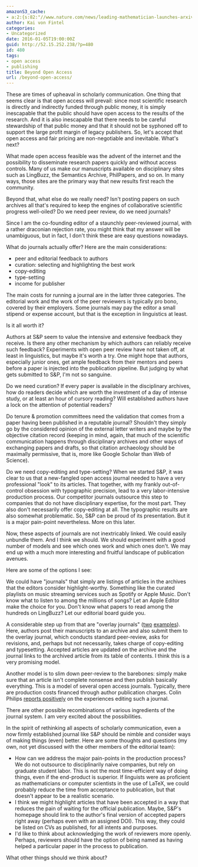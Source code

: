 ```yaml
---
amazonS3_cache:
- a:2:{s:82:"//www.nature.com/news/leading-mathematician-launches-arxiv-overlay-journal-1.18351";a:1:{s:9:"timestamp";i:1502657614;}s:83:"//www.nature.com/news/open-journals-that-piggyback-on-arxiv-gather-momentum-1.19102";a:1:{s:9:"timestamp";i:1502657614;}}
author: Kai von Fintel
categories:
- Uncategorized
date: 2016-01-05T19:00:00Z
guid: http://52.15.252.238/?p=480
id: 480
tags:
- open access
- publishing
title: Beyond Open Access
url: /beyond-open-access/
---
```


These are times of upheaval in scholarly communication. One thing that seems clear is that open access will prevail: since most scientific research is directly and indirectly funded through public money, it is simply inescapable that the public should have open access to the results of the research. And it is also inescapable that there needs to be careful stewardship of that public money and that it should not be syphoned off to support the large profit margin of legacy publishers. So, let's accept that open access and fair pricing are non-negotiable and inevitable. What's next?

What made open access feasible was the advent of the internet and the possibility to disseminate research papers quickly and without access controls. Many of us make our manuscripts available on disciplinary sites such as LingBuzz, the Semantics Archive, PhilPapers, and so on. In many ways, those sites are the primary way that new results first reach the community.

Beyond that, what else do we really need? Isn't posting papers on such archives all that's required to keep the engines of collaborative scientific progress well-oiled? Do we need peer review, do we need journals?

Since I am the co-founding editor of a staunchly peer-reviewed journal, with a rather draconian rejection rate, you might think that my answer will be unambiguous, but in fact, I don't think these are easy questions nowadays.

What do journals actually offer? Here are the main considerations:

* peer and editorial feedback to authors
* curation: selecting and highlighting the best work
* copy-editing
* type-setting
* income for publisher

The main costs for running a journal are in the latter three categories. The editorial work and the work of the peer reviewers is typically pro bono, covered by their employers. Some journals may pay the editor a small stipend or expense account, but that is the exception in linguistics at least.

Is it all worth it?

Authors at S&P seem to value the intensive and extensive feedback they receive. Is there any other mechanism by which authors can reliably receive such feedback? Experiments with open peer review have not taken off, at least in linguistics, but maybe it's worth a try. One might hope that authors, especially junior ones, get ample feedback from their mentors and peers before a paper is injected into the publication pipeline. But judging by what gets submitted to S&P, I'm not so sanguine.

Do we need curation? If every paper is available in the disciplinary archives, how do readers decide which are worth the investment of a day of intense study, or at least an hour of cursory reading? Will established authors have a lock on the attention of potential readers?

Do tenure & promotion committees need the validation that comes from a paper having been published in a reputable journal? Shouldn't they simply go by the considered opinion of the external letter writers and maybe by the objective citation record (keeping in mind, again, that much of the scientific communication happens through disciplinary archives and other ways of exchanging papers and drafts, so that citation archaeology should be maximally permissive, that is, more like Google Scholar than Web of Science).

Do we need copy-editing and type-setting? When we started S&P, it was clear to us that a new-fangled open access journal needed to have a very professional "look" to its articles. That together, with my frankly out-of-control obsession with typographic precision, lead to a very labor-intensive production process. Our competitor journals outsource this step to companies that do not have disciplinary expertise, for the most part. They also don't necessarily offer copy-editing at all. The typographic results are also somewhat problematic. So, S&P can be proud of its presentation. But it is a major pain-point nevertheless. More on this later.

Now, these aspects of journals are not inextricably linked. We could easily unbundle them. And I think we should. We should experiment with a good number of models and see which ones work and which ones don't. We may end up with a much more interesting and fruitful landscape of publication avenues.

Here are some of the options I see:

We could have "journals" that simply are listings of articles in the archives that the editors consider highlight-worthy. Something like the curated playlists on music streaming services such as Spotify or Apple Music. Don't know what to listen to among the millions of songs? Let an Apple Editor make the choice for you. Don't know what papers to read among the hundreds on LingBuzz? Let our editorial board guide you.

A considerable step up from that are "overlay journals" ([two](http://www.nature.com/news/leading-mathematician-launches-arxiv-overlay-journal-1.18351) [examples](http://www.nature.com/news/open-journals-that-piggyback-on-arxiv-gather-momentum-1.19102)). Here, authors post their manuscripts to an archive and also submit them to the overlay journal, which conducts standard peer-review, asks for revisions, and, perhaps but not necessarily, takes charge of copy-editing and typesetting. Accepted articles are updated on the archive and the journal links to the archived article from its table of contents. I think this is a very promising model.

Another model is to slim down peer-review to the barebones: simply make sure that an article isn't complete nonsense and then publish basically everything. This is a model of several open access journals. Typically, there are production costs financed through author publication charges. Colin Philips [reports positively](http://www.colinphillips.net/?p=3470) on the experiences editing such a journal.

There are other possible recombinations of various ingredients of the journal system. I am very excited about the possibilities.

In the spirit of rethinking all aspects of scholarly communication, even a now firmly established journal like S&P should be nimble and consider ways of making things (even) better. Here are some thoughts and questions (my own, not yet discussed with the other members of the editorial team):

* How can we address the major pain-points in the production process? We do not outsource to disciplinarily naive companies, but rely on graduate student labor. This is not the most time-efficient way of doing things, even if the end-product is superior. If linguists were as proficient as mathematicians or computer scientists in the use of LaTeX, we could probably reduce the time from acceptance to publication, but that doesn't appear to be a realistic scenario.
* I think we might highlight articles that have been accepted in a way that reduces the pain of waiting for the official publication. Maybe, S&P's homepage should link to the author's final version of accepted papers right away (perhaps even with an assigned DOI). This way, they could be listed on CVs as published, for all intents and purposes.
* I'd like to think about acknowledging the work of reviewers more openly. Perhaps, reviewers should have the option of being named as having helped  a particular paper in the process to publication.

What other things should we think about?
